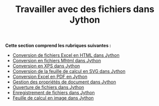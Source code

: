 ﻿---
title: Travailler avec des fichiers dans Jython
type: docs
weight: 20
url: /fr/java/working-with-files-in-jython/
---
**Cette section comprend les rubriques suivantes :**

- [Conversion de fichiers Excel en HTML dans Jython](/cells/fr/java/converting-excelfiles-to-html-in-jython/)
- [Conversion en fichiers Mhtml dans Jython](/cells/fr/java/converting-to-mhtml-files-in-jython/)
- [Conversion en XPS dans Jython](/cells/fr/java/converting-to-xps-in-jython/)
- [Conversion de la feuille de calcul en SVG dans Jython](/cells/fr/java/converting-worksheet-to-svg-in-jython/)
- [Conversion Excel en PDF en Jython](/cells/fr/java/excel-to-pdf-conversion-in-jython/)
- [Gestion des propriétés de document dans Jython](/cells/fr/java/managing-document-properties-in-jython/)
- [Ouverture de fichiers dans Jython](/cells/fr/java/opening-files-in-jython/)
- [Enregistrement de fichiers dans Jython](/cells/fr/java/saving-files-in-jython/)
- [Feuille de calcul en image dans Jython](/cells/fr/java/worksheet-to-image-in-jython/)
